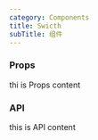 ```yaml
---
category: Components
title: Swicth
subTitle: 组件
---
```


### Props

thi is Props content

### API

this is API content